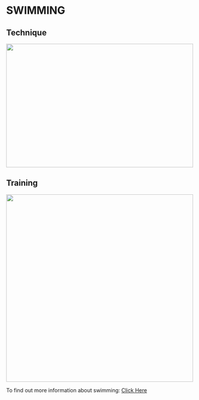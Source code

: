 # SWIMMING
## Technique
<img src="" width="500" height="330">

## Training
<img src="http://cen.acs.org/content/dam/cen/94/31/09431-cover-openercxd.jpg" width="500" height="500">

To find out more information about swimming: [Click Here](https://en.wikipedia.org/wiki/Swimming)
